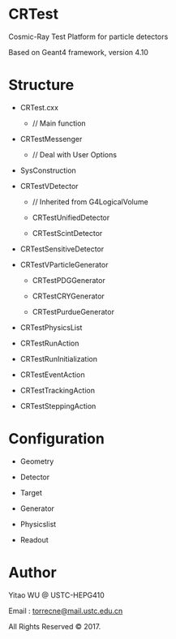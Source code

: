 # CRTest

Cosmic-Ray Test Platform for particle detectors

Based on Geant4 framework, version 4.10

# Structure

* CRTest.cxx
  * // Main function

* CRTestMessenger
  * // Deal with User Options

* SysConstruction

* CRTestVDetector
  * // Inherited from G4LogicalVolume
  
  * CRTestUnifiedDetector

  * CRTestScintDetector

* CRTestSensitiveDetector

* CRTestVParticleGenerator

  * CRTestPDGGenerator
 
  * CRTestCRYGenerator
  
  * CRTestPurdueGenerator

* CRTestPhysicsList

* CRTestRunAction

* CRTestRunInitialization

* CRTestEventAction

* CRTestTrackingAction

* CRTestSteppingAction

# Configuration

* Geometry

* Detector

* Target

* Generator

* Physicslist

* Readout

# Author

Yitao WU @ USTC-HEPG410

Email : torrecne@mail.ustc.edu.cn

All Rights Reserved &copy; 2017.